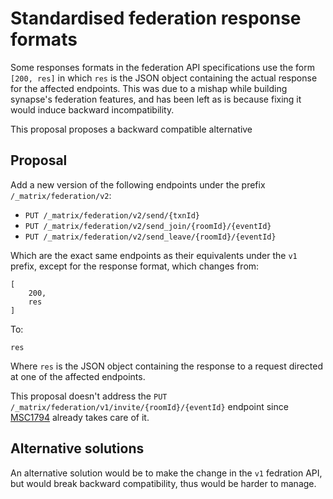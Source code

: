 # Standardised federation response formats

Some responses formats in the federation API specifications use the form `[200,
res]` in which `res` is the JSON object containing the actual response for the
affected endpoints. This was due to a mishap while building synapse's federation
features, and has been left as is because fixing it would induce backward
incompatibility.

This proposal proposes a backward compatible alternative

## Proposal

Add a new version of the following endpoints under the prefix
`/_matrix/federation/v2`:

* `PUT /_matrix/federation/v2/send/{txnId}`
* `PUT /_matrix/federation/v2/send_join/{roomId}/{eventId}`
* `PUT /_matrix/federation/v2/send_leave/{roomId}/{eventId}`

Which are the exact same endpoints as their equivalents under the `v1` prefix,
except for the response format, which changes from:

```
[
    200,
    res
]
```

To:

```
res
```

Where `res` is the JSON object containing the response to a request directed at
one of the affected endpoints.

This proposal doesn't address the `PUT
/_matrix/federation/v1/invite/{roomId}/{eventId}` endpoint since
[MSC1794](https://github.com/matrix-org/matrix-doc/pull/1794) already takes care
of it.

## Alternative solutions

An alternative solution would be to make the change in the `v1` fedration API,
but would break backward compatibility, thus would be harder to manage.
